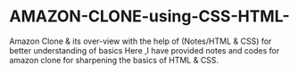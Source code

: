 # AMAZON-CLONE-using-CSS-HTML-
Amazon Clone &amp; its over-view with the help of (Notes/HTML &amp; CSS) for better understanding of basics 
Here ,I have provided notes and codes for amazon clone for sharpening the basics of HTML & CSS.
